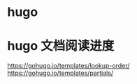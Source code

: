# hugo

# hugo 文档阅读进度
https://gohugo.io/templates/lookup-order/
https://gohugo.io/templates/partials/
